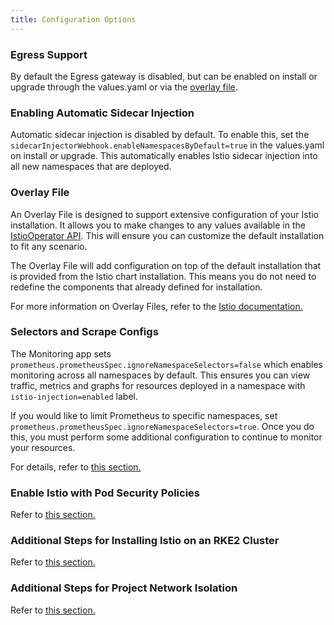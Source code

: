 ```yaml
---
title: Configuration Options
---
```


<head>
  <link rel="canonical" href="https://ranchermanager.docs.rancher.com/integrations-in-rancher/istio/configuration-options"/>
</head>

### Egress Support

By default the Egress gateway is disabled, but can be enabled on install or upgrade through the values.yaml or via the [overlay file](#overlay-file).

### Enabling Automatic Sidecar Injection

Automatic sidecar injection is disabled by default. To enable this, set the `sidecarInjectorWebhook.enableNamespacesByDefault=true` in the values.yaml on install or upgrade. This automatically enables Istio sidecar injection into all new namespaces that are deployed.

### Overlay File

An Overlay File is designed to support extensive configuration of your Istio installation. It allows you to make changes to any values available in the [IstioOperator API](https://istio.io/latest/docs/reference/config/istio.operator.v1alpha1/). This will ensure you can customize the default installation to fit any scenario.

The Overlay File will add configuration on top of the default installation that is provided from the Istio chart installation. This means you do not need to redefine the components that already defined for installation.

For more information on Overlay Files, refer to the [Istio documentation.](https://istio.io/latest/docs/setup/install/istioctl/#configure-component-settings)

### Selectors and Scrape Configs

The Monitoring app sets `prometheus.prometheusSpec.ignoreNamespaceSelectors=false` which enables monitoring across all namespaces by default. This ensures you can view traffic, metrics and graphs for resources deployed in a namespace with `istio-injection=enabled` label.

If you would like to limit Prometheus to specific namespaces, set `prometheus.prometheusSpec.ignoreNamespaceSelectors=true`. Once you do this, you must perform some additional configuration to continue to monitor your resources.

For details, refer to [this section.](selectors-and-scrape-configurations.md)

### Enable Istio with Pod Security Policies

Refer to [this section.](pod-security-policies.md)

### Additional Steps for Installing Istio on an RKE2 Cluster

Refer to [this section.](install-istio-on-rke2-cluster.md)

### Additional Steps for Project Network Isolation

Refer to [this section.](project-network-isolation.md)